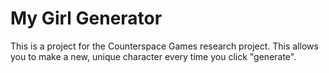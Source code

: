 My Girl Generator
=================
This is a project for the Counterspace Games research project. 
This allows you to make a new, unique character every time you click "generate". 

